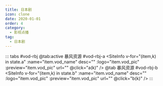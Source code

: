 ```yaml
---
title: 日本剧
icon: clone
date: 2020-01-01
order: 4
category:
  - 影视点播
tag:
  - 日本剧
---
```


<ArtPlayer :src="state.src" :config="hlsConfig(state.p)" />

::: tabs #vod-rbj
@tab:active 暴风资源 #vod-rbj-a
<SiteInfo v-for="(item,k) in state.a" :name="item.vod_name" desc="" :logo="item.vod_pic"
:preview="item.vod_pic" url="" @click="a(k)" />
@tab 暴风资源 #vod-rbj-b
<SiteInfo v-for="(item,k) in state.b" :name="item.vod_name" desc="" :logo="item.vod_pic"
:preview="item.vod_pic" url="" @click="b(k)" />
:::

<script setup>
  import vod from '@db/vod.js'
  import { hlsConfig } from '@cps/artConst'
  import { useStorage } from '@vueuse/core'
  import { onMounted } from "vue";
  const state = useStorage(
    "vod-rbj",
    {
      src:"",
      a: [],
      b: [],
      p: []
    }
  )

  onMounted(async () => {
    state.value.a = (await vod.find({ "name": "bfzy-36" })).data
    state.value.b = (await vod.find({ "name": "yzzy-18" })).data
    a(0)
  });
  const a = (key) => {
    const { a } = state.value
    state.value.p = a[key].play_list
    state.value.src = a[key].play_list[0].url
  }
  const b = (key) => {
    const { b } = state.value
    state.value.p = b[key].play_list
    state.value.src = b[key].play_list[0].url
  }
</script>
